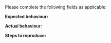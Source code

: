 Please complete the following fields as applicable:

**Expected behaviour:**

**Actual behaviour:**

**Steps to reproduce:**

